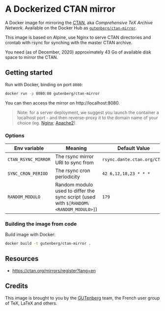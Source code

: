 # A Dockerized CTAN mirror

A Docker image for mirroring the [CTAN](https://ctan.org), aka _Comprehensive TeX Archive Network_. Available on the Docker Hub as [`gutenberg/ctan-mirror`](https://hub.docker.com/r/gutenberg/ctan-mirror).

This image is based on Alpine, use Nginx to serve CTAN directories and crontab with rsync for synching with the master CTAN archive.

You need (as of December, 2020) approximately 43 Go of available disk space to mirror the CTAN.

## Getting started

Run with Docker, binding on port `8080`:

```sh
docker run -p 8080:80 gutenberg/ctan-mirror
```

You can then access the mirror on http://localhost:8080.

> Note: for a server deployment, we suggest you launch the container a localhost port - and then reverse-proxy it to the domain name of your choice (eg. [Nginx](https://docs.nginx.com/nginx/admin-guide/web-server/reverse-proxy/); [Apache2](https://httpd.apache.org/docs/2.4/howto/reverse_proxy.html)).

### Options


| Env variable   |   Meaning  | Default Value  |
|----------|-------------|------|
| `CTAN_RSYNC_MIRROR` |  The rsync mirror URI to sync from | `rsync.dante.ctan.org/CTAN` |
| `SYNC_CRON_PERIOD` | The rsync cron periodicity | `42 6,12,18,23 * * *` |
| `RANDOM_MODULO` | Random modulo used to differ the sync script (used with `$[RANDOM%<RANDOM_MODULO>]`) | `179` |

### Building the image from code

Build image with Docker:

```sh
docker build -t gutenberg/ctan-mirror .
```

## Resources

* https://ctan.org/mirrors/register?lang=en

## Credits

This image is brought to you by the [GUTenberg](https://www.gutenberg.eu.org/) team, the French user group of TeX, LaTeX and others.
